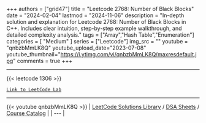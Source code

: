 
+++
authors = ["grid47"]
title = "Leetcode 2768: Number of Black Blocks"
date = "2024-02-04"
lastmod = "2024-11-06"
description = "In-depth solution and explanation for Leetcode 2768: Number of Black Blocks in C++. Includes clear intuition, step-by-step example walkthrough, and detailed complexity analysis."
tags = ["Array","Hash Table","Enumeration"]
categories = [
    "Medium"
]
series = ["Leetcode"]
img_src = ""
youtube = "qnbzbMmLK8Q"
youtube_upload_date="2023-07-08"
youtube_thumbnail="https://i.ytimg.com/vi/qnbzbMmLK8Q/maxresdefault.jpg"
comments = true
+++



---
{{< leetcode 1306 >}}

[`Link to LeetCode Lab`](https://leetcode.com/problems/number-of-black-blocks/description/)

---
{{< youtube qnbzbMmLK8Q >}}
| [LeetCode Solutions Library](https://grid47.xyz/leetcode/) / [DSA Sheets](https://grid47.xyz/sheets/) / [Course Catalog](https://grid47.xyz/courses/) |
| --- |
